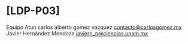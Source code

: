 # [LDP-P03]
Equipo Atun
carlos alberto gomez vazquez	contacto@carlosgomez.mx
Javier Hernández Mendoza	javiern_n@ciencias.unam.mx